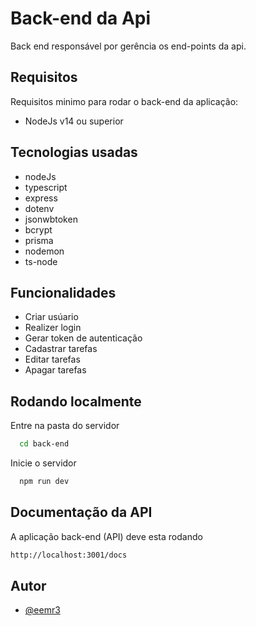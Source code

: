 # Back-end da Api

Back end responsável por gerência os end-points da api.

## Requisitos

Requisitos minimo para rodar o back-end da aplicação:

- NodeJs v14 ou superior

## Tecnologias usadas

- nodeJs
- typescript
- express
- dotenv
- jsonwbtoken
- bcrypt
- prisma
- nodemon
- ts-node

## Funcionalidades

- Criar usúario
- Realizer login
- Gerar token de autenticação
- Cadastrar tarefas
- Editar tarefas
- Apagar tarefas

## Rodando localmente

Entre na pasta do servidor

```bash
  cd back-end
```

Inicie o servidor

```bash
  npm run dev
```

## Documentação da API

A aplicação back-end (API) deve esta rodando

```bash
http://localhost:3001/docs
```

## Autor

- [@eemr3](https://www.github.com/eemr3)
